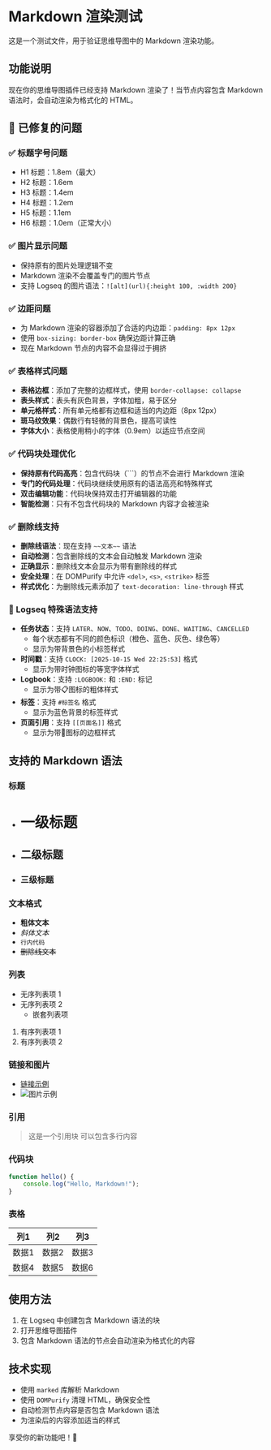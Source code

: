 # Markdown 渲染测试

这是一个测试文件，用于验证思维导图中的 Markdown 渲染功能。

## 功能说明

现在你的思维导图插件已经支持 Markdown 渲染了！当节点内容包含 Markdown 语法时，会自动渲染为格式化的 HTML。

## 🎉 已修复的问题

### ✅ 标题字号问题
- H1 标题：1.8em（最大）
- H2 标题：1.6em
- H3 标题：1.4em  
- H4 标题：1.2em
- H5 标题：1.1em
- H6 标题：1.0em（正常大小）

### ✅ 图片显示问题
- 保持原有的图片处理逻辑不变
- Markdown 渲染不会覆盖专门的图片节点
- 支持 Logseq 的图片语法：`![alt](url){:height 100, :width 200}`

### ✅ 边距问题
- 为 Markdown 渲染的容器添加了合适的内边距：`padding: 8px 12px`
- 使用 `box-sizing: border-box` 确保边距计算正确
- 现在 Markdown 节点的内容不会显得过于拥挤

### ✅ 表格样式问题
- **表格边框**：添加了完整的边框样式，使用 `border-collapse: collapse`
- **表头样式**：表头有灰色背景，字体加粗，易于区分
- **单元格样式**：所有单元格都有边框和适当的内边距（8px 12px）
- **斑马纹效果**：偶数行有轻微的背景色，提高可读性
- **字体大小**：表格使用稍小的字体（0.9em）以适应节点空间

### ✅ 代码块处理优化
- **保持原有代码高亮**：包含代码块（```）的节点不会进行 Markdown 渲染
- **专门的代码处理**：代码块继续使用原有的语法高亮和特殊样式
- **双击编辑功能**：代码块保持双击打开编辑器的功能
- **智能检测**：只有不包含代码块的 Markdown 内容才会被渲染

### ✅ 删除线支持
- **删除线语法**：现在支持 `~~文本~~` 语法
- **自动检测**：包含删除线的文本会自动触发 Markdown 渲染
- **正确显示**：删除线文本会显示为带有删除线的样式
- **安全处理**：在 DOMPurify 中允许 `<del>`, `<s>`, `<strike>` 标签
- **样式优化**：为删除线元素添加了 `text-decoration: line-through` 样式

### 🎉 Logseq 特殊语法支持
- **任务状态**：支持 `LATER`、`NOW`、`TODO`、`DOING`、`DONE`、`WAITING`、`CANCELLED`
  - 每个状态都有不同的颜色标识（橙色、蓝色、灰色、绿色等）
  - 显示为带背景色的小标签样式
- **时间戳**：支持 `CLOCK: [2025-10-15 Wed 22:25:53]` 格式
  - 显示为带时钟图标的等宽字体样式
- **Logbook**：支持 `:LOGBOOK:` 和 `:END:` 标记
  - 显示为带📋图标的粗体样式
- **标签**：支持 `#标签名` 格式
  - 显示为蓝色背景的标签样式
- **页面引用**：支持 `[[页面名]]` 格式
  - 显示为带📄图标的边框样式

## 支持的 Markdown 语法

### 标题
- # 一级标题
- ## 二级标题  
- ### 三级标题

### 文本格式
- **粗体文本**
- *斜体文本*
- `行内代码`
- ~~删除线文本~~

### 列表
- 无序列表项 1
- 无序列表项 2
  - 嵌套列表项

1. 有序列表项 1
2. 有序列表项 2

### 链接和图片
- [链接示例](https://example.com)
- ![图片示例](https://via.placeholder.com/150)

### 引用
> 这是一个引用块
> 可以包含多行内容

### 代码块
```javascript
function hello() {
    console.log("Hello, Markdown!");
}
```

### 表格
| 列1 | 列2 | 列3 |
|-----|-----|-----|
| 数据1 | 数据2 | 数据3 |
| 数据4 | 数据5 | 数据6 |

## 使用方法

1. 在 Logseq 中创建包含 Markdown 语法的块
2. 打开思维导图插件
3. 包含 Markdown 语法的节点会自动渲染为格式化的内容

## 技术实现

- 使用 `marked` 库解析 Markdown
- 使用 `DOMPurify` 清理 HTML，确保安全性
- 自动检测节点内容是否包含 Markdown 语法
- 为渲染后的内容添加适当的样式

享受你的新功能吧！🎉